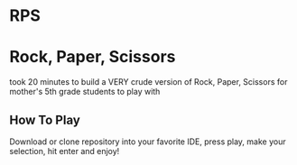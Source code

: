 # RPS
# Rock, Paper, Scissors
took 20 minutes to build a VERY crude version of Rock, Paper, Scissors for mother's 5th grade students to play with

## How To Play

Download or clone repository into your favorite IDE, press play, make your selection, hit enter and enjoy!